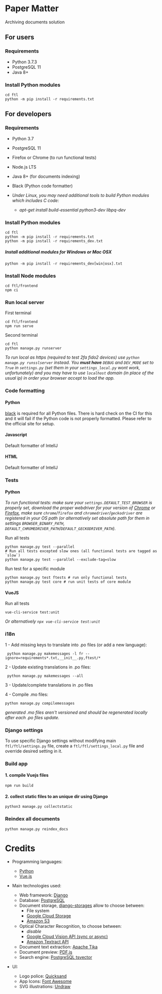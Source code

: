 # Paper Matter

Archiving documents solution

## For users

### Requirements

 * Python 3.7.3
 * PostgreSQL 11
 * Java 8+
 
### Install Python modules
    cd ftl
    python -m pip install -r requirements.txt

## For developers

### Requirements

 * Python 3.7
 * PostgreSQL 11
 * Firefox or Chrome (to run functional tests)
 * Node.js LTS
 * Java 8+ (for documents indexing)
 * Black (Python code formatter)

 * _Under Linux, you may need additional tools to build Python modules which includes C code:_
   * _apt-get install build-essential python3-dev libpq-dev_

### Install Python modules
    cd ftl
    python -m pip install -r requirements.txt
    python -m pip install -r requirements_dev.txt

##### Install additional modules for Windows or Mac OSX
    python -m pip install -r requirements_dev[win|osx].txt

### Install Node modules
 
    cd ftl/frontend
    npm ci
    
### Run local server

First terminal

    cd ftl/frontend
    npm run serve

Second terminal
    
    cd ftl
    python manage.py runserver


_To run local as https (required to test 2fa fido2 devices) use `python manage.py runsslserver` instead. You **must have** `DEBUG` and `DEV_MODE` set to `True` in `settings.py` (set them in your `settings_local.py` wont work, unfortunately) and you may have to use `localhost` domain (in place of the usual ip) in order your browser accept to load the app._

### Code formatting
#### Python
[black](https://black.readthedocs.io/en/stable/index.html) is required for all Python files. There is hard check on the CI
for this and it will fail if the Python code is not properly formatted. Please refer to the official site for setup.
#### Javascript
Default formatter of IntellJ
#### HTML
Default formatter of IntellJ

### Tests

#### Python

_To run functional tests: make sure your `settings.DEFAULT_TEST_BROWSER` is properly set, download the proper webdriver for your version of [Chrome](https://chromedriver.chromium.org/) or [Firefox](https://github.com/mozilla/geckodriver/releases), make sure `chrome`/`firefox` and `chromedriver`/`geckodriver` are registered in your OS path (or alternatively set absolute path for them in settings `BROWSER_BINARY_PATH`, `DEFAULT_CHROMEDRIVER_PATH`/`DEFAULT_GECKODRIVER_PATH`)._

Run all tests

    python manage.py test --parallel
    # Run all tests excepted slow ones (all functional tests are tagged as `slow`)
    python manage.py test --parallel --exclude-tag=slow
    
Run test for a specific module

    python manage.py test ftests # run only functional tests
    python manage.py test core # run unit tests of core module

#### VueJS

Run all tests

    vue-cli-service test:unit
    
_Or alternatively `npx vue-cli-service test:unit`_

### i18n
  
 1 - Add missing keys to translate into .po files (or add a new language):


     python manage.py makemessages -l fr --ignore=requirements*.txt,__init__.py,ftest/*


 2 - Update existing translations in .po files:
 
 
     python manage.py makemessages --all
    
 3 - Update/complete translations in .po files
    
 4 -  Compile .mo files:
  
 
    python manage.py compilemessages
 _generated .mo files aren't versioned and should be regenerated locally after each .po files update._
    
### Django settings

To use specific Django settings without modifying main `ftl/ftl/settings.py` file, create a `ftl/ftl/settings_local.py` file and override desired setting in it.

### Build app

#### 1. compile Vuejs files

    npm run build

#### 2. collect static files to an unique dir using Django

    python3 manage.py collectstatic
    
### Reindex all documents

    python manage.py reindex_docs
    
# Credits
 - Programming languages:
   - [Python](https://www.python.org/)
   - [Vue.js](https://vuejs.org/)

 - Main technologies used:
   - Web framework: [Django](https://www.djangoproject.com/)
   - Database: [PostgreSQL](https://www.postgresql.org/)
   - Document storage, [django-storages](https://github.com/jschneier/django-storages) allow to choose between:
     - File system
     - [Google Cloud Storage](https://cloud.google.com/storage/)
     - [Amazon S3](https://aws.amazon.com/s3/)
   - Optical Character Recognition, to choose between:
     - _disable_
     - [Google Cloud Vision API (sync or async)](https://cloud.google.com/vision/docs/)
     - [Amazon Textract API](https://aws.amazon.com/textract/)
   - Document text extraction: [Apache Tika](https://tika.apache.org/)
   - Document preview: [PDF.js](https://mozilla.github.io/pdf.js/)
   - Search engine: [PostgreSQL tsvector](https://www.postgresql.org/docs/10/datatype-textsearch.html)

 - UI:
   - Logo police: [Quicksand](https://github.com/andrew-paglinawan/QuicksandFamily)
   - App Icons: [Font Awesome](https://fontawesome.com/)
   - SVG illustrations: [Undraw](https://undraw.co/)
 